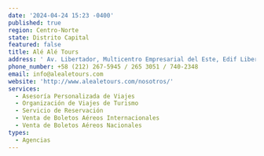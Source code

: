 ```yaml
---
date: '2024-04-24 15:23 -0400'
published: true
region: Centro-Norte
state: Distrito Capital
featured: false
title: Alé Alé Tours
address: ' Av. Libertador, Multicentro Empresarial del Este, Edif Libertador, Torre B, Piso 09, Ofic. 92 B. Chacao, Caracas- Venezuela.'
phone_number: +58 (212) 267-5945 / 265 3051 / 740-2348
email: info@alealetours.com
website: 'http://www.alealetours.com/nosotros/'
services:
  - Asesoría Personalizada de Viajes
  - Organización de Viajes de Turismo
  - Servicio de Reservación
  - Venta de Boletos Aéreos Internacionales
  - Venta de Boletos Aéreos Nacionales
types:
  - Agencias
---
```



